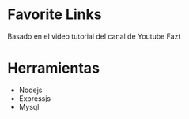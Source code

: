 # Favorite Links
Basado en el video tutorial del canal de Youtube Fazt

# Herramientas
* Nodejs
* Expressjs
* Mysql